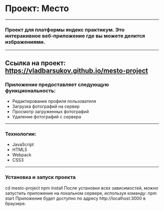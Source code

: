 # Проект: Место
---
### Проект для платформы яндекс практикум. Это интеракивное веб-приложение где вы можете делится избражениями.  
---
Ссылка на проект: https://vladbarsukov.github.io/mesto-project
---
### Приложение предоставляет следующую функциональность:
* Редактирование профиля пользователя
* Загрузка фотографий на сервер
* Просмотр загруженных фотографий
* Удаление фотографий с сервера
---
### Технологии: 
* JavaScript
* HTML5
* Webpack
* CSS3
---

### Установка и запуск проекта
cd mesto-project
npm install
После установки всех зависимостей, можно запустить приложение на локальном сервере, используя команду:
npm start
Приложение будет доступно по адресу http://localhost:3000 в браузере.
